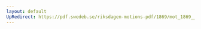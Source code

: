```yaml
---
layout: default
UpRedirect: https://pdf.swedeb.se/riksdagen-motions-pdf/1869/mot_1869__ak__00051.pdf
---
```

